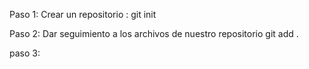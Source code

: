 Paso 1:
Crear un repositorio : git init

Paso 2:
Dar seguimiento a los archivos de nuestro repositorio
git add .


paso 3: